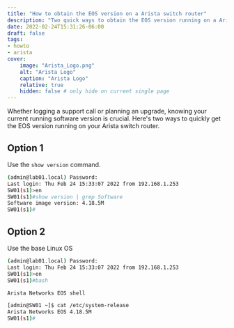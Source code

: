 ```yaml
---
title: "How to obtain the EOS version on a Arista switch router"
description: "Two quick ways to obtain the EOS version running on a Arista switch router."
date: 2022-02-24T15:31:26-06:00
draft: false
tags:
- howto
- arista
cover:
    image: "Arista_Logo.png"
    alt: "Arista Logo"
    caption: "Arista Logo"
    relative: true
    hidden: false # only hide on current single page
---
```


Whether logging a support call or planning an upgrade, knowing your current running software version is crucial. Here's two ways to quickly get the EOS version running on your Arista switch router.

## Option 1

Use the `show version` command.

```bash
(admin@lab01.local) Password:
Last login: Thu Feb 24 15:33:07 2022 from 192.168.1.253
SW01(s1)>en
SW01(s1)#show version | grep Software
Software image version: 4.18.5M
SW01(s1)#
```

## Option 2

Use the base Linux OS

```bash
(admin@lab01.local) Password:
Last login: Thu Feb 24 15:33:07 2022 from 192.168.1.253
SW01(s1)>en
SW01(s1)#bash

Arista Networks EOS shell

[admin@SW01 ~]$ cat /etc/system-release
Arista Networks EOS 4.18.5M
SW01(s1)#
```
